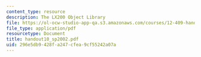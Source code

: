 ```yaml
---
content_type: resource
description: The LX200 Object Library
file: https://ol-ocw-studio-app-qa.s3.amazonaws.com/courses/12-409-hands-on-astronomy-observing-stars-and-planets-spring-2002/296e5db9428fa247cfea9cf55242a07a_handout10_sp2002.pdf
file_type: application/pdf
resourcetype: Document
title: handout10_sp2002.pdf
uid: 296e5db9-428f-a247-cfea-9cf55242a07a
---
```

